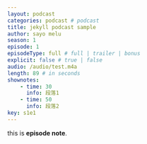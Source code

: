 ```yaml
---
layout: podcast
categories: podcast # podcast
title: jekyll podcast sample
author: sayo melu
season: 1
episode: 1
episodeType: full # full | trailer | bonus
explicit: false # true | false
audio: /audio/test.m4a
length: 89 # in seconds
shownotes:
    - time: 30
      info: 段落1
    - time: 50
      info: 段落2
key: s1e1
---
```


this is **episode note**.
